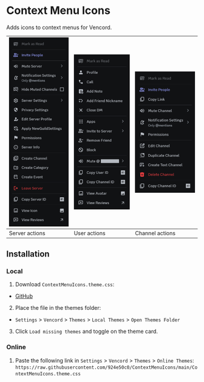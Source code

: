 # Context Menu Icons

Adds icons to context menus for Vencord.

| ![alt text](preview/server_actions.png) | ![alt text](preview/user_actions.png)    | ![alt text](preview/channel_actions.png)   |
| --------------------------------------- | ---------------------------------------- | ------------------------------------------ |
| Server actions                          | User actions                             | Channel actions                            |

## Installation

### Local

1. Download `ContextMenuIcons.theme.css`:

- [GitHub](https://github.com/924e50c0/ContextMenuIcons/releases/download/v0.1.0-alpha/ContextMenuIcons.theme.css)

2. Place the file in the themes folder:

- `Settings` > `Vencord` > `Themes` > `Local Themes` > `Open Themes Folder`

3. Click `Load missing themes` and toggle on the theme card.

### Online

1. Paste the following link in `Settings` > `Vencord` > `Themes` > `Online Themes`:
   `https://raw.githubusercontent.com/924e50c0/ContextMenuIcons/main/ContextMenuIcons.theme.css`
